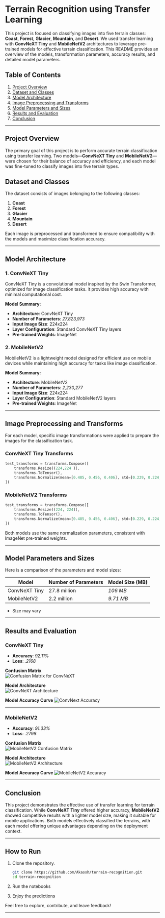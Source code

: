 # Terrain Recognition using Transfer Learning

This project is focused on classifying images into five terrain classes: **Coast**, **Forest**, **Glacier**, **Mountain**, and **Desert**. We used transfer learning with **ConvNeXT Tiny** and **MobileNetV2** architectures to leverage pre-trained models for effective terrain classification. This README provides an overview of the models, transformation parameters, accuracy results, and detailed model parameters.

## Table of Contents
1. [Project Overview](#project-overview)
2. [Dataset and Classes](#dataset-and-classes)
3. [Model Architecture](#model-architecture)
4. [Image Preprocessing and Transforms](#image-preprocessing-and-transforms)
5. [Model Parameters and Sizes](#model-parameters-and-sizes)
6. [Results and Evaluation](#results-and-evaluation)
7. [Conclusion](#conclusion)

---

## Project Overview

The primary goal of this project is to perform accurate terrain classification using transfer learning. Two models—**ConvNeXT Tiny** and **MobileNetV2**—were chosen for their balance of accuracy and efficiency, and each model was fine-tuned to classify images into five terrain types.

## Dataset and Classes

The dataset consists of images belonging to the following classes:

1. **Coast**
2. **Forest**
3. **Glacier**
4. **Mountain**
5. **Desert**

Each image is preprocessed and transformed to ensure compatibility with the models and maximize classification accuracy.

---

## Model Architecture

### 1. ConvNeXT Tiny

ConvNeXT Tiny is a convolutional model inspired by the Swin Transformer, optimized for image classification tasks. It provides high accuracy with minimal computational cost.

**Model Summary:**
- **Architecture**: ConvNeXT Tiny
- **Number of Parameters**: *27,823,973*
- **Input Image Size**: 224x224
- **Layer Configuration**: Standard ConvNeXT Tiny layers
- **Pre-trained Weights**: ImageNet

### 2. MobileNetV2

MobileNetV2 is a lightweight model designed for efficient use on mobile devices while maintaining high accuracy for tasks like image classification.

**Model Summary:**
- **Architecture**: MobileNetV2
- **Number of Parameters**: *2,230,277*
- **Input Image Size**: 224x224
- **Layer Configuration**: Standard MobileNetV2 layers
- **Pre-trained Weights**: ImageNet

---

## Image Preprocessing and Transforms

For each model, specific image transformations were applied to prepare the images for the classification task.

### ConvNeXT Tiny Transforms
```python
test_transforms = transforms.Compose([
    transforms.Resize((224,224 )),
    transforms.ToTensor(),
    transforms.Normalize(mean=[0.485, 0.456, 0.406], std=[0.229, 0.224, 0.225])
])
```

### MobileNetV2 Transforms
```python
test_transforms = transforms.Compose([
    transforms.Resize((224, 224)),
    transforms.ToTensor(),
    transforms.Normalize(mean=[0.485, 0.456, 0.406], std=[0.229, 0.224, 0.225])
])

```

Both models use the same normalization parameters, consistent with ImageNet pre-trained weights.

---

## Model Parameters and Sizes

Here is a comparison of the parameters and model sizes:

| Model          | Number of Parameters | Model Size (MB) |
|----------------|----------------------|------------------|
| ConvNeXT Tiny  | 27.8 million            | *106 MB*  |
| MobileNetV2    | 2.2 million            | *9.71 MB*  |
* Size may vary
---

## Results and Evaluation

### ConvNeXT Tiny
- **Accuracy**: *92.11%*
- **Loss**: *.2168*

**Confusion Matrix**  
![Confusion Matrix for ConvNeXT](https://github.com/Shreyansh-G/Terrain-Recognition/blob/main/transfer_learning/confconnet.jpg?raw=true)

**Model Architecture**  
![ConvNeXT Architecture](https://github.com/Shreyansh-G/Terrain-Recognition/blob/main/transfer_learning/convnextarch.jpg?raw=true)

**Model Accuracy Curve** 
![ConvNext Accuracy](https://github.com/Shreyansh-G/Terrain-Recognition/blob/main/transfer_learning/convnextaccu.jpg?raw=true)

---

### MobileNetV2
- **Accuracy**: *91.33%*
- **Loss**: *.2798*

**Confusion Matrix**  
![MobileNetV2 Confusion Matrix](https://github.com/Shreyansh-G/Terrain-Recognition/blob/main/transfer_learning/confnet.jpg?raw=true)

**Model Architecture**  
![MobileNetV2 Architecture](https://github.com/Shreyansh-G/Terrain-Recognition/blob/main/transfer_learning/mobilenetarch.png?raw=true)

**Model Accuracy Curve** 
![MobileNetV2 Accuracy](https://github.com/Shreyansh-G/Terrain-Recognition/blob/main/transfer_learning/mobilenetacc.jpg?raw=true)

---

## Conclusion

This project demonstrates the effective use of transfer learning for terrain classification. While **ConvNeXT Tiny** offered higher accuracy, **MobileNetV2** showed competitive results with a lighter model size, making it suitable for mobile applications. Both models effectively classified the terrains, with each model offering unique advantages depending on the deployment context.

---

## How to Run

1. Clone the repository.
   ```bash
   git clone https://github.com/Akasxh/terrain-recognition.git
   cd terrain-recognition
   ```

2. Run the notebooks
3. Enjoy the predictions

Feel free to explore, contribute, and leave feedback!

---
